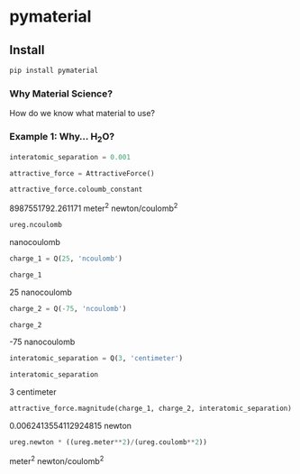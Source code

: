pymaterial
================

<!-- WARNING: THIS FILE WAS AUTOGENERATED! DO NOT EDIT! -->

## Install

``` sh
pip install pymaterial
```

### Why Material Science?

How do we know what material to use?

### Example 1: Why… $\mathrm{H}_2\mathrm{O}$?

``` python
interatomic_separation = 0.001
```

``` python
attractive_force = AttractiveForce()
```

``` python
attractive_force.coloumb_constant
```

8987551792.261171 meter<sup>2</sup> newton/coulomb<sup>2</sup>

``` python
ureg.ncoulomb
```

nanocoulomb

``` python
charge_1 = Q(25, 'ncoulomb')
```

``` python
charge_1
```

25 nanocoulomb

``` python
charge_2 = Q(-75, 'ncoulomb')
```

``` python
charge_2
```

-75 nanocoulomb

``` python
interatomic_separation = Q(3, 'centimeter')
```

``` python
interatomic_separation
```

3 centimeter

``` python
attractive_force.magnitude(charge_1, charge_2, interatomic_separation)
```

0.0062413554112924815 newton

``` python
ureg.newton * ((ureg.meter**2)/(ureg.coulomb**2))
```

meter<sup>2</sup> newton/coulomb<sup>2</sup>
